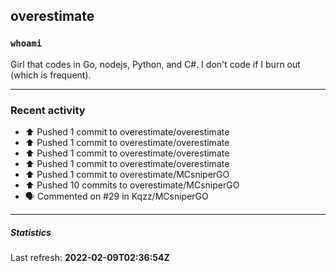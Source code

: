 ## overestimate

### `whoami`
Girl that codes in Go, nodejs, Python, and C#.
I don't code if I burn out (which is frequent).

---

### Recent activity

* ⬆️ Pushed 1 commit to overestimate/overestimate
* ⬆️ Pushed 1 commit to overestimate/overestimate
* ⬆️ Pushed 1 commit to overestimate/overestimate
* ⬆️ Pushed 1 commit to overestimate/overestimate
* ⬆️ Pushed 1 commit to overestimate/MCsniperGO
* ⬆️ Pushed 10 commits to overestimate/MCsniperGO
* 🗣 Commented on #29 in Kqzz/MCsniperGO

---

##### Statistics
<p>
  Last refresh: 
  <b>2022-02-09T02:36:54Z</b>
</p>
